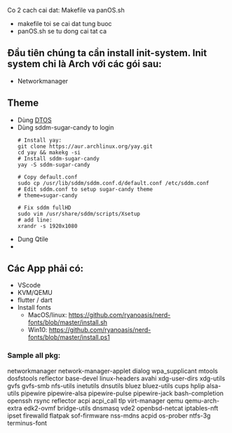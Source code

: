 Co 2 cach cai dat: Makefile va panOS.sh
- makefile toi se cai dat tung buoc
- panOS.sh se tu dong cai tat ca

## Đầu tiên chúng ta cần install init-system. Init system chỉ là Arch với các gói sau:


- Networkmanager  


## Theme 
- Dùng [DTOS](https://gitlab.com/dwt1/dtos) 
- Dùng sddm-sugar-candy to login
  ```
  # Install yay:
  git clone https://aur.archlinux.org/yay.git
  cd yay && makekg -si
  # Install sddm-sugar-candy
  yay -S sddm-sugar-candy

  # Copy default.conf
  sudo cp /usr/lib/sddm/sddm.conf.d/default.conf /etc/sddm.conf
  # Edit sddm.conf to setup sugar-candy theme
  # theme=sugar-candy

  # Fix sddm fullHD
  sudo vim /usr/share/sddm/scripts/Xsetup
  # add line:
  xrandr -s 1920x1080

  ```
- Dung Qtile 
- 

## Các App phải có:
- VScode
- KVM/QEMU
- flutter / dart
- Install fonts 
  - MacOS/linux: https://github.com/ryanoasis/nerd-fonts/blob/master/install.sh
  - Win10: https://github.com/ryanoasis/nerd-fonts/blob/master/install.ps1

### Sample all pkg: 
networkmanager network-manager-applet dialog wpa_supplicant mtools dosfstools reflector base-devel linux-headers avahi xdg-user-dirs xdg-utils gvfs gvfs-smb nfs-utils inetutils dnsutils bluez bluez-utils cups hplip alsa-utils pipewire pipewire-alsa pipewire-pulse pipewire-jack bash-completion openssh rsync reflector acpi acpi_call tlp virt-manager qemu qemu-arch-extra edk2-ovmf bridge-utils dnsmasq vde2 openbsd-netcat iptables-nft ipset firewalld flatpak sof-firmware nss-mdns acpid os-prober ntfs-3g terminus-font
